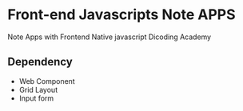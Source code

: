 # Front-end Javascripts Note APPS
Note Apps with Frontend Native javascript Dicoding Academy

## Dependency
* Web Component
* Grid Layout
* Input form